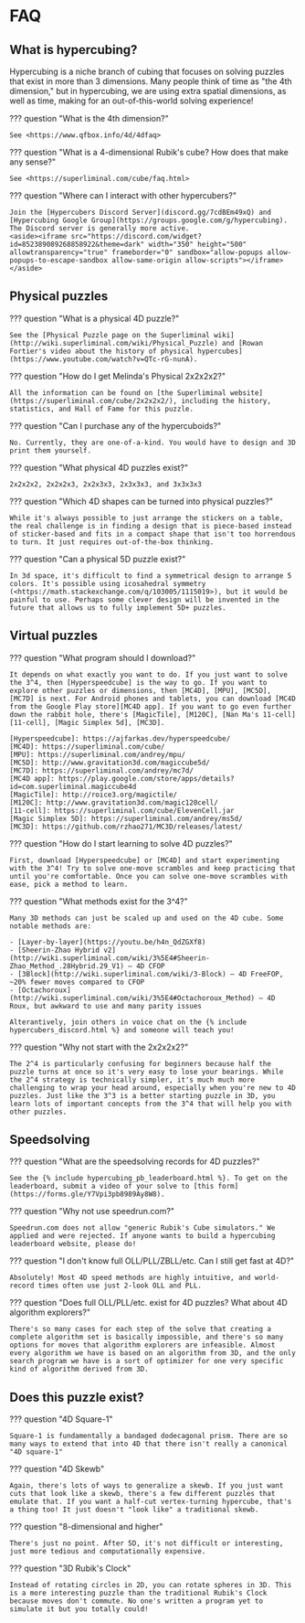 # FAQ

## What is hypercubing?

Hypercubing is a niche branch of cubing that focuses on solving puzzles that exist in more than 3 dimensions. Many people think of time as "the 4th dimension," but in hypercubing, we are using extra spatial dimensions, as well as time, making for an out-of-this-world solving experience!

??? question "What is the 4th dimension?"

    See <https://www.qfbox.info/4d/4dfaq>

??? question "What is a 4-dimensional Rubik's cube? How does that make any sense?"

    See <https://superliminal.com/cube/faq.html>

??? question "Where can I interact with other hypercubers?"

    Join the [Hypercubers Discord Server](discord.gg/7cdBEm49xQ) and [Hypercubing Google Group](https://groups.google.com/g/hypercubing). The Discord server is generally more active.
    <aside><iframe src="https://discord.com/widget?id=852389089268858922&theme=dark" width="350" height="500" allowtransparency="true" frameborder="0" sandbox="allow-popups allow-popups-to-escape-sandbox allow-same-origin allow-scripts"></iframe></aside>

## Physical puzzles

??? question "What is a physical 4D puzzle?"

    See the [Physical Puzzle page on the Superliminal wiki](http://wiki.superliminal.com/wiki/Physical_Puzzle) and [Rowan Fortier's video about the history of physical hypercubes](https://www.youtube.com/watch?v=QTc-rG-nunA).

??? question "How do I get Melinda's Physical 2x2x2x2?"

    All the information can be found on [the Superliminal website](https://superliminal.com/cube/2x2x2x2/), including the history, statistics, and Hall of Fame for this puzzle.

??? question "Can I purchase any of the hypercuboids?"

    No. Currently, they are one-of-a-kind. You would have to design and 3D print them yourself.

??? question "What physical 4D puzzles exist?"

    2x2x2x2, 2x2x2x3, 2x2x3x3, 2x3x3x3, and 3x3x3x3

??? question "Which 4D shapes can be turned into physical puzzles?"

    While it's always possible to just arrange the stickers on a table, the real challenge is in finding a design that is piece-based instead of sticker-based and fits in a compact shape that isn't too horrendous to turn. It just requires out-of-the-box thinking.

??? question "Can a physical 5D puzzle exist?"

    In 3d space, it's difficult to find a symmetrical design to arrange 5 colors. It's possible using icosahedral symmetry (<https://math.stackexchange.com/q/103005/1115019>), but it would be painful to use. Perhaps some clever design will be invented in the future that allows us to fully implement 5D+ puzzles.

## Virtual puzzles

??? question "What program should I download?"

    It depends on what exactly you want to do. If you just want to solve the 3^4, then [Hyperspeedcube] is the way to go. If you want to explore other puzzles or dimensions, then [MC4D], [MPU], [MC5D], [MC7D] is next. For Android phones and tablets, you can download [MC4D from the Google Play store][MC4D app]. If you want to go even further down the rabbit hole, there's [MagicTile], [M120C], [Nan Ma's 11-cell][11-cell], [Magic Simplex 5d], [MC3D].

    [Hyperspeedcube]: https://ajfarkas.dev/hyperspeedcube/
    [MC4D]: https://superliminal.com/cube/
    [MPU]: https://superliminal.com/andrey/mpu/
    [MC5D]: http://www.gravitation3d.com/magiccube5d/
    [MC7D]: https://superliminal.com/andrey/mc7d/
    [MC4D app]: https://play.google.com/store/apps/details?id=com.superliminal.magiccube4d
    [MagicTile]: http://roice3.org/magictile/
    [M120C]: http://www.gravitation3d.com/magic120cell/
    [11-cell]: https://superliminal.com/cube/ElevenCell.jar
    [Magic Simplex 5D]: https://superliminal.com/andrey/ms5d/
    [MC3D]: https://github.com/rzhao271/MC3D/releases/latest/

??? question "How do I start learning to solve 4D puzzles?"

    First, download [Hyperspeedcube] or [MC4D] and start experimenting with the 3^4! Try to solve one-move scrambles and keep practicing that until you're comfortable. Once you can solve one-move scrambles with ease, pick a method to learn.

??? question "What methods exist for the 3^4?"

    Many 3D methods can just be scaled up and used on the 4D cube. Some notable methods are:

    - [Layer-by-layer](https://youtu.be/h4n_QdZGXf8)
    - [Sheerin-Zhao Hybrid v2](http://wiki.superliminal.com/wiki/3%5E4#Sheerin-Zhao_Method_.28Hybrid.29_V1) — 4D CFOP
    - [3Block](http://wiki.superliminal.com/wiki/3-Block) — 4D FreeFOP, ~20% fewer moves compared to CFOP
    - [Octachoroux](http://wiki.superliminal.com/wiki/3%5E4#Octachoroux_Method) — 4D Roux, but awkward to use and many parity issues

    Alterantively, join others in voice chat on the {% include hypercubers_discord.html %} and someone will teach you!

??? question "Why not start with the 2x2x2x2?"

    The 2^4 is particularly confusing for beginners because half the puzzle turns at once so it's very easy to lose your bearings. While the 2^4 strategy is technically simpler, it's much much more challenging to wrap your head around, especially when you're new to 4D puzzles. Just like the 3^3 is a better starting puzzle in 3D, you learn lots of important concepts from the 3^4 that will help you with other puzzles.

## Speedsolving

??? question "What are the speedsolving records for 4D puzzles?"

    See the {% include hypercubing_pb_leaderboard.html %}. To get on the leaderboard, submit a video of your solve to [this form](https://forms.gle/Y7Vpi3pb8989Ay8W8).

??? question "Why not use speedrun.com?"

    Speedrun.com does not allow "generic Rubik's Cube simulators." We applied and were rejected. If anyone wants to build a hypercubing leaderboard website, please do!

??? question "I don't know full OLL/PLL/ZBLL/etc. Can I still get fast at 4D?"

    Absolutely! Most 4D speed methods are highly intuitive, and world-record times often use just 2-look OLL and PLL.

??? question "Does full OLL/PLL/etc. exist for 4D puzzles? What about 4D algorithm explorers?"

    There's so many cases for each step of the solve that creating a complete algorithm set is basically impossible, and there's so many options for moves that algorithm explorers are infeasible. Almost every algorithm we have is based on an algorithm from 3D, and the only search program we have is a sort of optimizer for one very specific kind of algorithm derived from 3D.

## Does this puzzle exist?

??? question "4D Square-1"

    Square-1 is fundamentally a bandaged dodecagonal prism. There are so many ways to extend that into 4D that there isn't really a canonical "4D square-1"

??? question "4D Skewb"

    Again, there's lots of ways to generalize a skewb. If you just want cuts that look like a skewb, there's a few different puzzles that emulate that. If you want a half-cut vertex-turning hypercube, that's a thing too! It just doesn't "look like" a traditional skewb.

??? question "8-dimensional and higher"

    There's just no point. After 5D, it's not difficult or interesting, just more tedious and computationally expensive.

??? question "3D Rubik's Clock"

    Instead of rotating circles in 2D, you can rotate spheres in 3D. This is a more interesting puzzle than the traditional Rubik's Clock because moves don't commute. No one's written a program yet to simulate it but you totally could!
